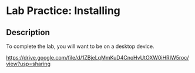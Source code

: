 # Lab Practice: Installing


## Description
To complete the lab, you will want to be on a desktop device. 

https://drive.google.com/file/d/1ZBjeLqMmKuD4CnoHvUtOXW0iHRIW5roc/view?usp=sharing
